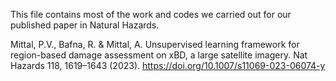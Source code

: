 This file contains most of the work and codes we carried out for our published paper in Natural Hazards. 

Mittal, P.V., Bafna, R. & Mittal, A. Unsupervised learning framework for region-based damage assessment on xBD, a large satellite imagery. Nat Hazards 118, 1619–1643 (2023). 
https://doi.org/10.1007/s11069-023-06074-y
